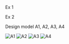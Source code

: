 Ex 1

Ex 2

Design model A1, A2, A3, A4 

![A1](https://user-images.githubusercontent.com/72249841/110251840-2ef63080-7f8b-11eb-803a-4856ff85db3c.png)
![A2](https://user-images.githubusercontent.com/72249841/110251847-36b5d500-7f8b-11eb-96c6-5a7c8f1951ae.jpg)
![A3](https://user-images.githubusercontent.com/72249841/110251848-39b0c580-7f8b-11eb-9eab-069eaef3ed5d.jpg)
![A4](https://user-images.githubusercontent.com/72249841/110251851-3b7a8900-7f8b-11eb-8880-407b243c60f9.jpg)
